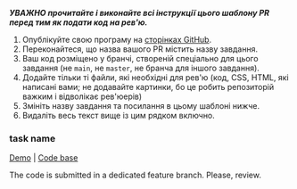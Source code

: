 _**УВАЖНО прочитайте і виконайте всі інструкції цього шаблону PR перед тим як подати код на рев'ю.**_
1. Опублікуйте свою програму на [сторінках GitHub](https://github.com/kottans/frontend-2021-homeworks/blob/main/publish-your-app.md).
1. Переконайтеся, що назва вашого PR містить назву завдання.
1. Ваш код розміщено у бранчі, створеній спеціально для цього завдання (не `main`, не `master`, не бранча для іншого завдання).
1. Додайте тільки ті файли, які необхідні для рев'ю (код, CSS, HTML, які написані вами; не додавайте картинки, бо це робить репозиторій важким і відволікає рев'юерів)
1. Змініть назву завдання та посилання в цьому шаблоні нижче.
1. Видаліть весь текст вище із цим рядком включно.

### task name

[Demo](https://your-username.github.io/app-repo-name) |
[Code base](https://github.com/your-username/app-repo-name)

The code is submitted in a dedicated feature branch.
Please, review.
